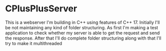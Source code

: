 # CPlusPlusServer
This is a webserver I'm building in C++ using features of C++ 17. Initially I'll be not maintaining any kind of folder structuring. As first I'm making a test application to check whether my server is able to get the request and send the response. After that I'll do complete folder structuring along with that I'll try to make it multithreaded
